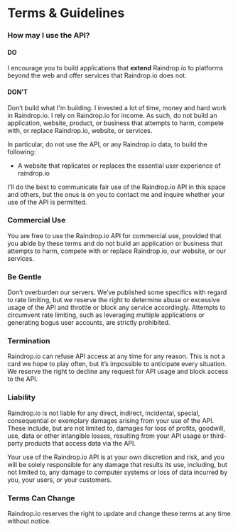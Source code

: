 # Terms & Guidelines

### How may I use the API? <a id="how-may-i-use-the-api"></a>

#### DO <a id="do"></a>

I encourage you to build applications that **extend** Raindrop.io to platforms beyond the web and offer services that Raindrop.io does not.

#### DON’T <a id="dont"></a>

Don’t build what I'm building. I invested a lot of time, money and hard work in Raindrop.io. I rely on Raindrop.io for income. As such, do not build an application, website, product, or business that attempts to harm, compete with, or replace Raindrop.io, website, or services.

In particular, do not use the API, or any Raindrop.io data, to build the following:

* A website that replicates or replaces the essential user experience of raindrop.io

I'll do the best to communicate fair use of the Raindrop.io API in this space and others, but the onus is on you to contact me and inquire whether your use of the API is permitted.

### Commercial Use <a id="commercial-use"></a>

You are free to use the Raindrop.io API for commercial use, provided that you abide by these terms and do not build an application or business that attempts to harm, compete with or replace Raindrop.io, our website, or our services.

### Be Gentle <a id="be-gentle"></a>

Don’t overburden our servers. We’ve published some specifics with regard to rate limiting, but we reserve the right to determine abuse or excessive usage of the API and throttle or block any service accordingly. Attempts to circumvent rate limiting, such as leveraging multiple applications or generating bogus user accounts, are strictly prohibited.

### Termination <a id="termination"></a>

Raindrop.io can refuse API access at any time for any reason. This is not a card we hope to play often, but it’s impossible to anticipate every situation. We reserve the right to decline any request for API usage and block access to the API.

### Liability <a id="liability"></a>

Raindrop.io is not liable for any direct, indirect, incidental, special, consequential or exemplary damages arising from your use of the API. These include, but are not limited to, damages for loss of profits, goodwill, use, data or other intangible losses, resulting from your API usage or third-party products that access data via the API.

Your use of the Raindrop.io API is at your own discretion and risk, and you will be solely responsible for any damage that results its use, including, but not limited to, any damage to computer systems or loss of data incurred by you, your users, or your customers.

### Terms Can Change <a id="terms-can-change"></a>

Raindrop.io reserves the right to update and change these terms at any time without notice.  


